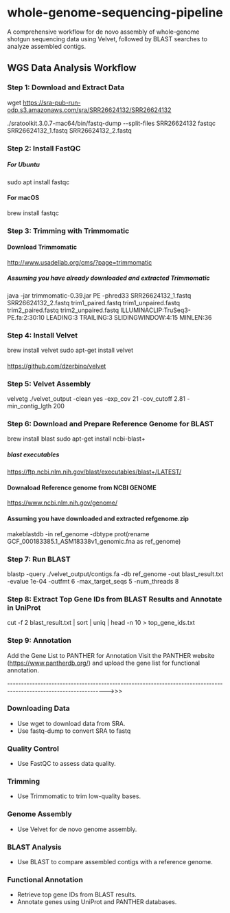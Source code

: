 # whole-genome-sequencing-pipeline
A comprehensive workflow for de novo assembly of whole-genome shotgun sequencing data using Velvet, followed by BLAST searches to analyze assembled contigs.

## WGS Data Analysis Workflow
### Step 1: Download and Extract Data
wget https://sra-pub-run-odp.s3.amazonaws.com/sra/SRR26624132/SRR26624132

./sratoolkit.3.0.7-mac64/bin/fastq-dump --split-files SRR26624132
fastqc SRR26624132_1.fastq SRR26624132_2.fastq

### Step 2: Install FastQC
##### For Ubuntu
sudo apt install fastqc
#### For macOS
brew install fastqc

### Step 3: Trimming with Trimmomatic
#### Download Trimmomatic
http://www.usadellab.org/cms/?page=trimmomatic
##### Assuming you have already downloaded and extracted Trimmomatic
java -jar trimmomatic-0.39.jar PE -phred33 SRR26624132_1.fastq SRR26624132_2.fastq trim1_paired.fastq trim1_unpaired.fastq trim2_paired.fastq trim2_unpaired.fastq ILLUMINACLIP:TruSeq3-PE.fa:2:30:10 LEADING:3 TRAILING:3 SLIDINGWINDOW:4:15 MINLEN:36

### Step 4: Install Velvet
brew install velvet 
sudo apt-get install velvet

####
https://github.com/dzerbino/velvet

### Step 5: Velvet Assembly
velvetg ./velvet_output -clean yes -exp_cov 21 -cov_cutoff 2.81 -min_contig_lgth 200

### Step 6: Download and Prepare Reference Genome for BLAST
brew install blast
sudo apt-get install ncbi-blast+

##### blast executables
https://ftp.ncbi.nlm.nih.gov/blast/executables/blast+/LATEST/


#### Downaload Reference genome from NCBI GENOME
https://www.ncbi.nlm.nih.gov/genome/

#### Assuming you have downloaded and extracted refgenome.zip
makeblastdb -in ref_genome -dbtype prot(rename GCF_000183385.1_ASM18338v1_genomic.fna as ref_genome)  

### Step 7: Run BLAST
blastp -query ./velvet_output/contigs.fa -db ref_genome -out blast_result.txt -evalue 1e-04 -outfmt 6 -max_target_seqs 5 -num_threads 8

### Step 8: Extract Top Gene IDs from BLAST Results and Annotate in UniProt
cut -f 2 blast_result.txt | sort | uniq | head -n 10 > top_gene_ids.txt

### Step 9: Annotation
Add the Gene List to PANTHER for Annotation
Visit the PANTHER website (https://www.pantherdb.org/) and upload the gene list for functional annotation.

------------------------------------------------------------------------------------------------------------------>>>

### Downloading Data
- Use wget to download data from SRA.
- Use fastq-dump to convert SRA to fastq

### Quality Control
- Use FastQC to assess data quality.

### Trimming
- Use Trimmomatic to trim low-quality bases.

### Genome Assembly
- Use Velvet for de novo genome assembly.

### BLAST Analysis
- Use BLAST to compare assembled contigs with a reference genome.

### Functional Annotation
- Retrieve top gene IDs from BLAST results.
- Annotate genes using UniProt and PANTHER databases.

